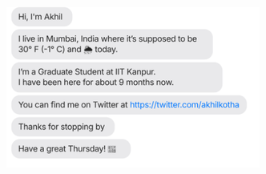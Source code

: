 [![](https://raw.githubusercontent.com/akhilkotha-1/akhilkotha-1/main/chat.svg)](https://twitter.com/akhilkotha)

